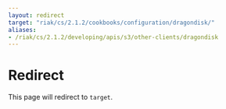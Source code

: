 ```yaml
---
layout: redirect
target: "riak/cs/2.1.2/cookbooks/configuration/dragondisk/"
aliases:
- /riak/cs/2.1.2/developing/apis/s3/other-clients/dragondisk
---
```


# Redirect

This page will redirect to `target`.
